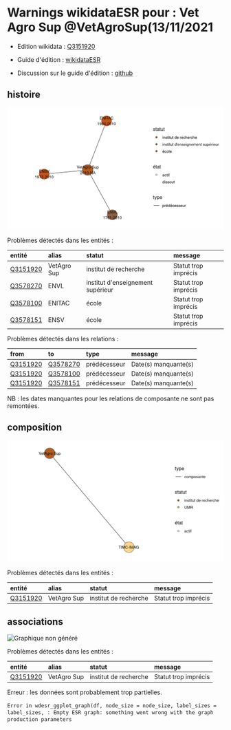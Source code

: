 Warnings wikidataESR pour : Vet Agro Sup @VetAgroSup(13/11/2021
================

- Edition wikidata : [Q3151920](https://www.wikidata.org/wiki/Q3151920)
- Guide d'édition : [wikidataESR](https://github.com/cpesr/wikidataESR/)

- Discussion sur le guide d'édition : [github](https://github.com/cpesr/wikidataESR/issues)



## histoire 

![Graphique non généré](Q3151920-histoire.png) 

Problèmes détectés dans les entités :

|entité                                             |alias       |statut                            |message              |
|:--------------------------------------------------|:-----------|:---------------------------------|:--------------------|
|[Q3151920](https://www.wikidata.org/wiki/Q3151920) |VetAgro Sup |institut de recherche             |Statut trop imprécis |
|[Q3578270](https://www.wikidata.org/wiki/Q3578270) |ENVL        |institut d'enseignement supérieur |Statut trop imprécis |
|[Q3578100](https://www.wikidata.org/wiki/Q3578100) |ENITAC      |école                             |Statut trop imprécis |
|[Q3578151](https://www.wikidata.org/wiki/Q3578151) |ENSV        |école                             |Statut trop imprécis |

Problèmes détectés dans les relations :

|from                                               |to                                                 |type         |message              |
|:--------------------------------------------------|:--------------------------------------------------|:------------|:--------------------|
|[Q3151920](https://www.wikidata.org/wiki/Q3151920) |[Q3578270](https://www.wikidata.org/wiki/Q3578270) |prédécesseur |Date(s) manquante(s) |
|[Q3151920](https://www.wikidata.org/wiki/Q3151920) |[Q3578100](https://www.wikidata.org/wiki/Q3578100) |prédécesseur |Date(s) manquante(s) |
|[Q3151920](https://www.wikidata.org/wiki/Q3151920) |[Q3578151](https://www.wikidata.org/wiki/Q3578151) |prédécesseur |Date(s) manquante(s) |

NB : les dates manquantes pour les relations de composante ne sont pas remontées. 



## composition 

![Graphique non généré](Q3151920-composition.png) 

Problèmes détectés dans les entités :

|entité                                             |alias       |statut                |message              |
|:--------------------------------------------------|:-----------|:---------------------|:--------------------|
|[Q3151920](https://www.wikidata.org/wiki/Q3151920) |VetAgro Sup |institut de recherche |Statut trop imprécis |

 



## associations 

![Graphique non généré](Q3151920-associations.png) 

Problèmes détectés dans les entités :

|entité                                             |alias       |statut                |message              |
|:--------------------------------------------------|:-----------|:---------------------|:--------------------|
|[Q3151920](https://www.wikidata.org/wiki/Q3151920) |VetAgro Sup |institut de recherche |Statut trop imprécis |

 


Erreur : les données sont probablement trop partielles.
```
Error in wdesr_ggplot_graph(df, node_size = node_size, label_sizes = label_sizes, : Empty ESR graph: something went wrong with the graph production parameters

``` 

